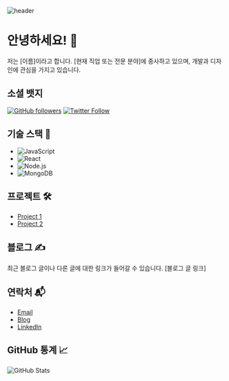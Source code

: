 <!-- Header -->
![header](https://capsule-render.vercel.app/api?type=waving&color=timeGradient&text=Welcome%20to%20My%20GitHub%20👋&animation=twinkling&fontSize=35&fontAlignY=40&fontAlign=70&height=250)

<!-- Introduction -->
# 안녕하세요! 👋

저는 [이름]이라고 합니다. [현재 직업 또는 전문 분야]에 종사하고 있으며, 개발과 디자인에 관심을 가지고 있습니다.

<!-- Social Badges -->
## 소셜 뱃지
[![GitHub followers](https://img.shields.io/github/followers/yourusername?label=Follow&style=social)](https://github.com/yourusername)
[![Twitter Follow](https://img.shields.io/twitter/follow/yourtwitter?label=Follow&style=social)](https://twitter.com/yourtwitter)

<!-- Tech Stack -->
## 기술 스택 🚀
- ![JavaScript](https://img.shields.io/badge/-JavaScript-F7DF1E?style=flat-square&logo=javascript&logoColor=white)
- ![React](https://img.shields.io/badge/-React-61DAFB?style=flat-square&logo=react&logoColor=white)
- ![Node.js](https://img.shields.io/badge/-Node.js-339933?style=flat-square&logo=node.js&logoColor=white)
- ![MongoDB](https://img.shields.io/badge/-MongoDB-47A248?style=flat-square&logo=mongodb&logoColor=white)

<!-- Projects -->
## 프로젝트 🛠️
- [Project 1](https://github.com/yourusername/project1)
- [Project 2](https://github.com/yourusername/project2)

<!-- Blog -->
## 블로그 ✍️
최근 블로그 글이나 다른 글에 대한 링크가 들어갈 수 있습니다.
[블로그 글 링크]

<!-- Contact -->
## 연락처 📬
- [Email](mailto:youremail@gmail.com)
- [Blog](https://yourblog.com)
- [LinkedIn](https://www.linkedin.com/in/yourusername/)

<!-- GitHub Stats -->
## GitHub 통계 📈
![GitHub Stats](https://github-readme-stats.vercel.app/api?username=yourusername&show_icons=true&count_private=true&theme=radical)
